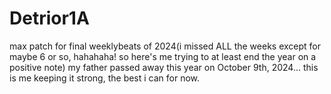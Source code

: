 # Detrior1A
max patch for final weeklybeats of 2024(i missed ALL the weeks except for maybe 6 or so, hahahaha! so here's me trying to at least end the year on a positive note)
my father passed away this year on October 9th, 2024... this is me keeping it strong, the best i can for now.
